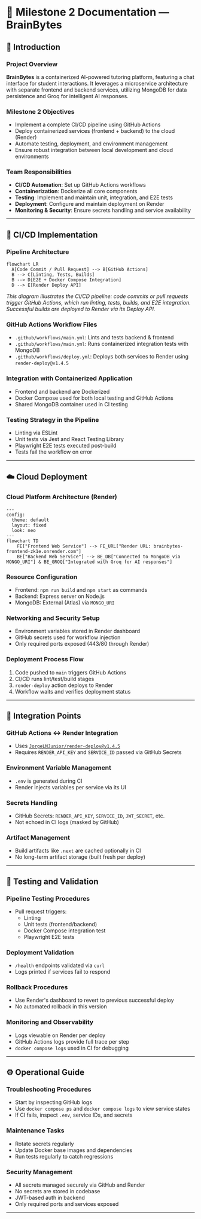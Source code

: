 # 🧾 Milestone 2 Documentation — BrainBytes

## 📌 Introduction

### Project Overview
**BrainBytes** is a containerized AI-powered tutoring platform, featuring a chat interface for student interactions. It leverages a microservice architecture with separate frontend and backend services, utilizing MongoDB for data persistence and Groq for intelligent AI responses.

### Milestone 2 Objectives
- Implement a complete CI/CD pipeline using GitHub Actions  
- Deploy containerized services (frontend + backend) to the cloud (Render)  
- Automate testing, deployment, and environment management  
- Ensure robust integration between local development and cloud environments

### Team Responsibilities
- **CI/CD Automation**: Set up GitHub Actions workflows  
- **Containerization**: Dockerize all core components  
- **Testing**: Implement and maintain unit, integration, and E2E tests  
- **Deployment**: Configure and maintain deployment on Render  
- **Monitoring & Security**: Ensure secrets handling and service availability  

---

## 🔁 CI/CD Implementation

### Pipeline Architecture

```mermaid
flowchart LR
  A[Code Commit / Pull Request] --> B[GitHub Actions]
  B --> C[Linting, Tests, Builds]
  B --> D[E2E + Docker Compose Integration]
  D --> E[Render Deploy API]
```

*This diagram illustrates the CI/CD pipeline: code commits or pull requests trigger GitHub Actions, which run linting, tests, builds, and E2E integration. Successful builds are deployed to Render via its Deploy API.*


### GitHub Actions Workflow Files
- `.github/workflows/main.yml`: Lints and tests backend & frontend  
- `.github/workflows/main.yml`: Runs containerized integration tests with MongoDB  
- `.github/workflows/deploy.yml`: Deploys both services to Render using `render-deploy@v1.4.5`  

### Integration with Containerized Application
- Frontend and backend are Dockerized
- Docker Compose used for both local testing and GitHub Actions
- Shared MongoDB container used in CI testing

### Testing Strategy in the Pipeline
- Linting via ESLint  
- Unit tests via Jest and React Testing Library  
- Playwright E2E tests executed post-build  
- Tests fail the workflow on error

---

## ☁️ Cloud Deployment

### Cloud Platform Architecture (Render)

```mermaid
---
config:
  theme: default
  layout: fixed
  look: neo
---
flowchart TD
    FE["Frontend Web Service"] --> FE_URL["Render URL: brainbytes-frontend-zk1e.onrender.com"]
    BE["Backend Web Service"] --> BE_DB["Connected to MongoDB via MONGO_URI"] & BE_GROQ["Integrated with Groq for AI responses"]
```


### Resource Configuration
- Frontend: `npm run build` and `npm start` as commands  
- Backend: Express server on Node.js  
- MongoDB: External (Atlas) via `MONGO_URI`

### Networking and Security Setup
- Environment variables stored in Render dashboard  
- GitHub secrets used for workflow injection  
- Only required ports exposed (443/80 through Render)

### Deployment Process Flow
1. Code pushed to `main` triggers GitHub Actions
2. CI/CD runs lint/test/build stages
3. `render-deploy` action deploys to Render
4. Workflow waits and verifies deployment status

---

## 🔗 Integration Points

### GitHub Actions ↔️ Render Integration
- Uses [`JorgeLNJunior/render-deploy@v1.4.5`](https://github.com/JorgeLNJunior/render-deploy)  
- Requires `RENDER_API_KEY` and `SERVICE_ID` passed via GitHub Secrets

### Environment Variable Management
- `.env` is generated during CI
- Render injects variables per service via its UI

### Secrets Handling
- GitHub Secrets: `RENDER_API_KEY`, `SERVICE_ID`, `JWT_SECRET`, etc.  
- Not echoed in CI logs (masked by GitHub)

### Artifact Management
- Build artifacts like `.next` are cached optionally in CI  
- No long-term artifact storage (built fresh per deploy)

---

## 🧪 Testing and Validation

### Pipeline Testing Procedures
- Pull request triggers:
  - Linting
  - Unit tests (frontend/backend)
  - Docker Compose integration test
  - Playwright E2E tests

### Deployment Validation
- `/health` endpoints validated via `curl`
- Logs printed if services fail to respond

### Rollback Procedures
- Use Render's dashboard to revert to previous successful deploy
- No automated rollback in this version

### Monitoring and Observability
- Logs viewable on Render per deploy
- GitHub Actions logs provide full trace per step
- `docker compose logs` used in CI for debugging

---

## ⚙️ Operational Guide

### Troubleshooting Procedures
- Start by inspecting GitHub logs
- Use `docker compose ps` and `docker compose logs` to view service states
- If CI fails, inspect `.env`, service IDs, and secrets

### Maintenance Tasks
- Rotate secrets regularly
- Update Docker base images and dependencies
- Run tests regularly to catch regressions

### Security Management
- All secrets managed securely via GitHub and Render
- No secrets are stored in codebase
- JWT-based auth in backend
- Only required ports and services exposed

---

